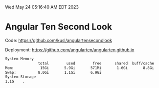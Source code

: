 Wed May 24 05:16:40 AM EDT 2023

# Angular Ten Second Look

Code: https://github.com/kusl/angulartensecondlook

Deployment: https://github.com/angularten/angularten.github.io

```bash
System Memory
               total        used        free      shared  buff/cache   available
Mem:            15Gi       5.9Gi       571Mi       1.6Gi       8.8Gi       7.4Gi
Swap:          8.0Gi       1.1Gi       6.9Gi
System Storage
1.1G	.
